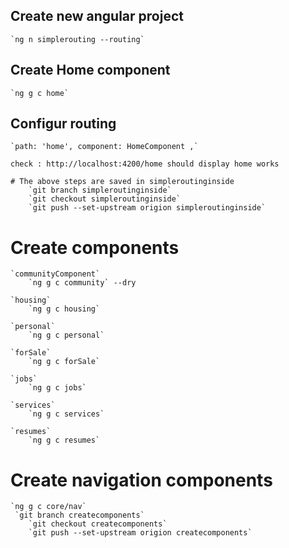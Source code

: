 ## Create new angular project

    `ng n simplerouting --routing`

## Create Home component

    `ng g c home`
## Configur routing

    `path: 'home', component: HomeComponent ,`

    check : http://localhost:4200/home should display home works

    # The above steps are saved in simpleroutinginside
        `git branch simpleroutinginside`
        `git checkout simpleroutinginside`
        `git push --set-upstream origion simpleroutinginside`

# Create components 

    `communityComponent`
        `ng g c community` --dry
    
    `housing`
        `ng g c housing`
    
    `personal`
        `ng g c personal`
    
    `forSale`
        `ng g c forSale`
    
    `jobs`
        `ng g c jobs`
    
    `services`
        `ng g c services`
    
    `resumes`
        `ng g c resumes`

# Create navigation components 
    `ng g c core/nav`
     `git branch createcomponents`
        `git checkout createcomponents`
        `git push --set-upstream origion createcomponents`
